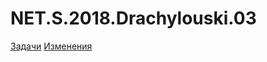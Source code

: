 # NET.S.2018.Drachylouski.03
[Задачи](https://github.com/AnzhelikaKravchuk/Training-Summer-Express-2018/blob/master/Day%203/README.md)
[Изменения](https://github.com/AntonDr/NET.S.2018.Drachylouski.02)
